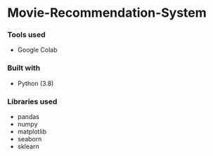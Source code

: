 # Movie-Recommendation-System

### Tools used

- Google Colab

### Built with

- Python (3.8) 

### Libraries used

- pandas
- numpy
- matplotlib
- seaborn
- sklearn
